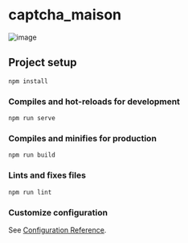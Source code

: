 # captcha_maison

![image](https://user-images.githubusercontent.com/81152624/209790753-2e8f6a8d-f2d5-4b73-9843-49dff42fef95.png)


## Project setup
```
npm install
```

### Compiles and hot-reloads for development
```
npm run serve
```

### Compiles and minifies for production
```
npm run build
```

### Lints and fixes files
```
npm run lint
```

### Customize configuration
See [Configuration Reference](https://cli.vuejs.org/config/).
